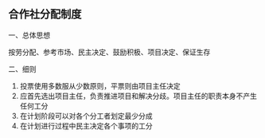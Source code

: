 合作社分配制度
----

一、总体思想

按劳分配、参考市场、民主决定、鼓励积极、项目决定、保证生存

二、细则

1. 投票使用多数服从少数原则，平票则由项目主任决定
2. 应首先选出项目主任，负责推进项目和解决分歧。项目主任的职责本身不产生任何工分
3. 在计划阶段可以对各个分工者划定最少分成
4. 在计划进行过程中民主决定各个事项的工分
